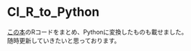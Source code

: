 # CI_R_to_Python
[この本](https://www.kyoritsu-pub.co.jp/book/b10011781.html)のRコードをまとめ、Pythonに変換したものも載せました。<br>
随時更新していきたいと思っております。

